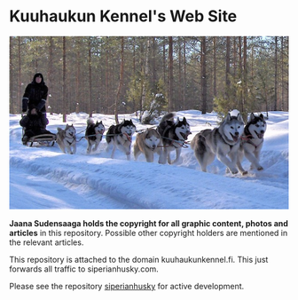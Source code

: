 # Kuuhaukun Kennel's Web Site

![siperianhusky-koiravaljakko](../images/siperianhusky-koiravaljakko.jpg)

**Jaana Sudensaaga holds the copyright for all graphic content, photos and articles** in this repository. Possible other copyright holders are mentioned in the relevant articles.

This repository is attached to the domain kuuhaukunkennel.fi. This just forwards all traffic to siperianhusky.com. 

Please see the repository [siperianhusky](https://github.com/kulmala/siperianhusky) for active development.